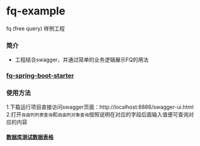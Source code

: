 # fq-example
fq (free query) 样例工程  
### 简介  
- 工程结合swagger，并通过简单的业务逻辑展示FQ的用法  

### [fq-spring-boot-starter](https://github.com/szjzszjz/fq-spring-boot-starter)  

### 使用方法  
1.下载运行项目直接访问swagger页面：http://localhost:8888/swagger-ui.html  
2.打开`自由列列表查询`和`自由列对象查询`按照说明在对应的字段后面输入值便可查询对应的内容  

#### [数据库测试数据表格](https://github.com/szjzszjz/fq-example/tree/master/src/main/resources/static/sql)  
